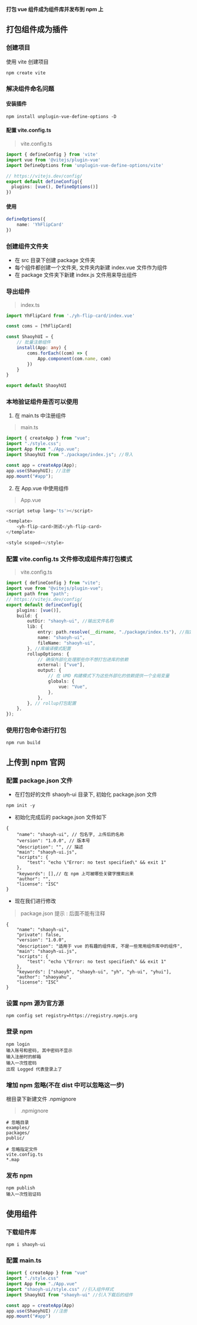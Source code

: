 
**打包 vue 组件成为组件库并发布到 npm 上**


## 打包组件成为插件

### 创建项目
使用 vite 创建项目
``` 
npm create vite
```

### 解决组件命名问题
#### 安装插件
```
npm install unplugin-vue-define-options -D
```
#### 配置 vite.config.ts
> vite.config.ts
```typescript
import { defineConfig } from 'vite'
import vue from '@vitejs/plugin-vue'
import DefineOptions from 'unplugin-vue-define-options/vite'

// https://vitejs.dev/config/
export default defineConfig({
  plugins: [vue(), DefineOptions()]
})
```
#### 使用
```typescript
defineOptions({
    name: 'YhFlipCard'
})
```

### 创建组件文件夹
- 在 src 目录下创建 package 文件夹
- 每个组件都创建一个文件夹, 文件夹内新建 index.vue 文件作为组件
- 在 package 文件夹下新建 index.js 文件用来导出组件

### 导出组件
> index.ts
```typescript
import YhFlipCard from './yh-flip-card/index.vue'

const coms = [YhFlipCard]

const ShaoyhUI = {
    // 批量注册组件
    install(App: any) {
        coms.forEach((com) => {
            App.component(com.name, com)
        })
    }
}

export default ShaoyhUI
```

### 本地验证组件是否可以使用
1. 在 main.ts 中注册组件
> main.ts
```typescript
import { createApp } from "vue";
import "./style.css";
import App from "./App.vue";
import ShaoyhUI from "./package/index.js"; //导入

const app = createApp(App);
app.use(ShaoyhUI); //注册
app.mount("#app");
```

2. 在 App.vue 中使用组件
> App.vue
```typescript
<script setup lang='ts'></script>

<template>
    <yh-flip-card>测试</yh-flip-card>
</template>

<style scoped></style>
```

### 配置 vite.config.ts 文件修改成组件库打包模式
> vite.config.ts
```typescript
import { defineConfig } from "vite";
import vue from "@vitejs/plugin-vue";
import path from "path";
// https://vitejs.dev/config/
export default defineConfig({
	plugins: [vue()],
	build: {
		outDir: "shaoyh-ui", //输出文件名称
		lib: {
			entry: path.resolve(__dirname, "./package/index.ts"), //指定组件编译入口文件
			name: "shaoyh-ui",
			fileName: "shaoyh-ui",
		}, //库编译模式配置
		rollupOptions: {
			// 确保外部化处理那些你不想打包进库的依赖
			external: ["vue"],
			output: {
				// 在 UMD 构建模式下为这些外部化的依赖提供一个全局变量
				globals: {
					vue: "Vue",
				},
			},
		}, // rollup打包配置
	},
});
```

### 使用打包命令进行打包
```
npm run build
```

## 上传到 npm 官网

### 配置 package.json 文件
- 在打包好的文件 shaoyh-ui 目录下, 初始化 package.json 文件
```
npm init -y
```

- 初始化完成后的 package.json 文件如下
```
{
	"name": "shaoyh-ui", // 包名字, 上传后的名称
	"version": "1.0.0", // 版本号
	"description": "", // 描述
	"main": "shaoyh-ui.js",
	"scripts": {
		"test": "echo \"Error: no test specified\" && exit 1"
	},
	"keywords": [],// 在 npm 上可被哪些关键字搜索出来
	"author": "",
	"license": "ISC"
}
```
- 现在我们进行修改
> package.json
> 提示 : 后面不能有注释
```
{
	"name": "shaoyh-ui",
    "private": false,
	"version": "1.0.0",
	"description": "适用于 vue 的有趣的组件库, 不是一些常用组件库中的组件",
	"main": "shaoyh-ui.js",
	"scripts": {
		"test": "echo \"Error: no test specified\" && exit 1"
	},
	"keywords": ["shaoyh", "shaoyh-ui", "yh", "yh-ui", "yhui"],
	"author": "shaoyahu",
	"license": "ISC"
}
```

### 设置 npm 源为官方源
```
npm config set registry=https://registry.npmjs.org
```

### 登录 npm
```
npm login
输入账号和密码, 其中密码不显示
输入注册时的邮箱
输入一次性密码
出现 Logged 代表登录上了
```

### 增加 npm 忽略(不在 dist 中可以忽略这一步)
根目录下新建文件 .npmignore
> .npmignore
```
# 忽略目录
examples/
packages/
public/

# 忽略指定文件
vite.config.ts
*.map
```

### 发布 npm
```
npm publish
输入一次性验证码
```

## 使用组件

### 下载组件库
```
npm i shaoyh-ui
```

### 配置 main.ts
```typescript
import { createApp } from "vue"
import "./style.css"
import App from "./App.vue"
import "shaoyh-ui/style.css" //引入组件样式
import ShaoyhUI from "shaoyh-ui" //引入下载后的组件

const app = createApp(App)
app.use(ShaoyhUI) //注册
app.mount("#app")
```
